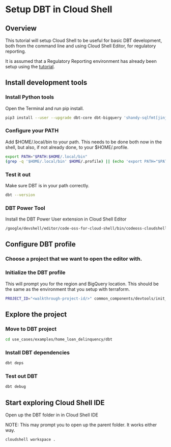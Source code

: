 # Setup DBT in Cloud Shell

## Overview

This tutorial will setup Cloud Shell to be useful for basic DBT
development, both from the command line and using Cloud Shell Editor,
for regulatory reporting.

It is assumed that a Regulatory Reporting environment has already been setup
using the [tutorial](https://github.com/GoogleCloudPlatform/reg-reporting-blueprint/blob/main/docs/TUTORIAL.md).

## Install development tools

### Install Python tools

Open the Terminal and run pip install.

```sh
pip3 install --user --upgrade dbt-core dbt-bigquery 'shandy-sqlfmt[jinjafmt]'
```

### Configure your PATH

Add $HOME/.local/bin to your path. This needs to be done both now in the shell, but also,
if not already done, to your $HOME/.profile.

```sh
export PATH="$PATH:$HOME/.local/bin"
(grep -q '$HOME/.local/bin' $HOME/.profile) || (echo 'export PATH="$PATH:$HOME/.local/bin"' >> $HOME/.profile)
```

### Test it out

Make sure DBT is in your path correctly.

```sh
dbt --version
```

### DBT Power Tool

Install the DBT Power User extension in Cloud Shell Editor

```sh
/google/devshell/editor/code-oss-for-cloud-shell/bin/codeoss-cloudshell --install-extension innoverio.vscode-dbt-power-user
```

## Configure DBT profile

### Choose a project that we want to open the editor with.

<walkthrough-project-setup></walkthrough-project-setup>

### Initialize the DBT profile

This will prompt you for the region and BigQuery location. This should be the same
as the environment that you setup with terraform.

```sh
PROJECT_ID="<walkthrough-project-id/>" common_components/devtools/init_dbt_profiles.sh
```

## Explore the project

### Move to DBT project

```sh
cd use_cases/examples/home_loan_delinquency/dbt
```

### Install DBT dependencies

```sh
dbt deps
```

### Test out DBT

```sh
dbt debug
```

## Start exploring Cloud Shell IDE

Open up the DBT folder in in Cloud Shell IDE

NOTE: This may prompt you to open up the parent folder. It works either way.

```sh
cloudshell workspace .
```

